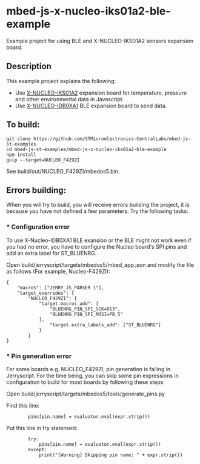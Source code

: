 # mbed-js-x-nucleo-iks01a2-ble-example
Example project for using BLE and X-NUCLEO-IKS01A2 sensors expansion board.

## Description
This example project explains the following:
* Use [X-NUCLEO-IKS01A2](https://os.mbed.com/components/X-NUCLEO-IKS01A2/) expansion board for temperature, pressure and other environmental data in Javascript.
* Use [X-NUCLEO-IDB0XA1](https://os.mbed.com/components/X-NUCLEO-IDB05A1-Bluetooth-Low-Energy/) BLE expansion board to send data.

## To build:

```
git clone https://github.com/STMicroelectronics-CentralLabs/mbed-js-st-examples
cd mbed-js-st-examples/mbed-js-x-nucleo-iks01a2-ble-example
npm install
gulp --target=NUCLEO_F429ZI
```
See build/out/NUCLEO_F429ZI/mbedos5.bin.

## Errors building:
When you will try to build, you will receive errors building the project, it is because you have not defined a few parameters. Try the following tasks:
### * Configuration error
To use X-Nucleo-IDB0XA1 BLE exansion or the BLE might not work even if you had no error, you have to configure the Nucleo board's SPI pins and add an extra label for ST_BLUENRG.

Open build/jerryscript/targets/mbedos5/mbed_app.json and modify the file as follows (For example, Nucleo-F429ZI):

```
{
	"macros": ["JERRY_JS_PARSER 1"],
	"target_overrides": {
		"NUCLEO_F429ZI": {
			"target.macros_add": [
				"BLUENRG_PIN_SPI_SCK=D13", 
				"BLUENRG_PIN_SPI_MOSI=PB_5"
			],
        		"target.extra_labels_add": ["ST_BLUENRG"]
        	}
    	}
}

```

### * Pin generation error
For some boards e.g. NUCLEO_F429ZI, pin generation is failing in Jerryscript. For the time being, you can skip some pin expressions in configuration to build for most boards by following these steps:

Open build/jerryscript/targets/mbedos5/tools/generate_pins.py

Find this line:
```
        pins[pin.name] = evaluator.eval(expr.strip())
```
Put this line in try statement:
```
        try:
            pins[pin.name] = evaluator.eval(expr.strip())
        except:
            print("[Warning] Skipping pin name: " + expr.strip())
```
